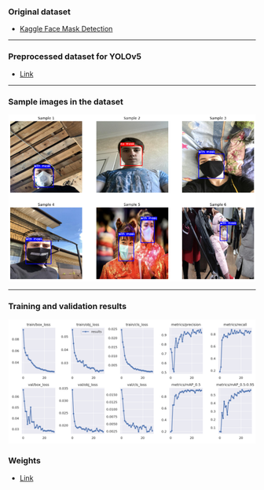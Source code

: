 ### Original dataset 
- [Kaggle Face Mask Detection](https://www.kaggle.com/andrewmvd/face-mask-detection)
___

### Preprocessed dataset for YOLOv5
- [Link](https://www.dropbox.com/s/ixvs04fak2ttb35/dataset.zip?dl=0)
___

### Sample images in the dataset
<img src="https://github.com/Aye-Nyein-Thaw/The-Sparks-Foundation-Internship/blob/main/Face%20Mask%20Detection%20YOLOv5/images/sample_images_in_dataset.png" width="600">

___
### Training and validation results
<img src="https://github.com/Aye-Nyein-Thaw/The-Sparks-Foundation-Internship/blob/main/Face%20Mask%20Detection%20YOLOv5/images/train_val_results.png" width="700">

### Weights
- [Link](https://www.dropbox.com/s/y8qwnl3h68yu928/best.pt?dl=0)
